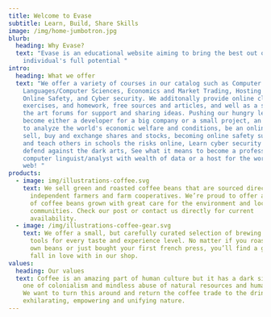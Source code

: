 ```yaml
---
title: Welcome to Evase
subtitle: Learn, Build, Share Skills
image: /img/home-jumbotron.jpg
blurb:
  heading: Why Evase?
  text: "Evase is an educational website aiming to bring the best out of an
    individual's full potential "
intro:
  heading: What we offer
  text: "We offer a variety of courses in our catalog such as Computer
    Languages/Computer Sciences, Economics and Market Trading, Hosting online,
    Online Safety, and Cyber security. We additonally provide online classes,
    exercises, and homework, free sources and articles, and well as a state of
    the art forums for support and sharing ideas. Pushing our hungry learners to
    become either a developer for a big company or a small project, an economist
    to analyze the world's economic welfare and conditions, be an online trader,
    sell, buy and exchange shares and stocks, becoming online safety supervisor
    and teach others in schools the risks online, Learn cyber security and
    defend against the dark arts, See what it means to become a professional
    computer linguist/analyst with wealth of data or a host for the world wide
    web! "
products:
  - image: img/illustrations-coffee.svg
    text: We sell green and roasted coffee beans that are sourced directly from
      independent farmers and farm cooperatives. We’re proud to offer a variety
      of coffee beans grown with great care for the environment and local
      communities. Check our post or contact us directly for current
      availability.
  - image: /img/illustrations-coffee-gear.svg
    text: We offer a small, but carefully curated selection of brewing gear and
      tools for every taste and experience level. No matter if you roast your
      own beans or just bought your first french press, you’ll find a gadget to
      fall in love with in our shop.
values:
  heading: Our values
  text: Coffee is an amazing part of human culture but it has a dark side too –
    one of colonialism and mindless abuse of natural resources and human lives.
    We want to turn this around and return the coffee trade to the drink’s
    exhilarating, empowering and unifying nature.
---
```

